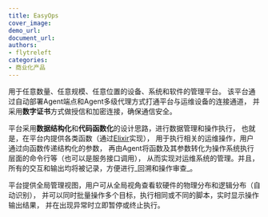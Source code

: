 ```yaml
---
title: EasyOps
cover_image:
demo_url:
document_url:
authors:
- flytreleft
categories:
- 商业化产品
---
```


用于任意数量、任意规模、任意位置的设备、系统和软件的管理平台。
该平台通过自动部署Agent端点和Agent多级代理方式打通平台与运维设备的连接通道，
并采用**数字证书**方式做授信和加密连接，确保通信安全。

平台采用**数据结构化**和**代码函数化**的设计思路，进行数据管理和操作执行，
也就是，在平台内提供各类函数（通过[Elixir](https://elixir-lang.org/)实现），
用于执行相关的运维操作，用户通过向函数传递结构化的参数，
再由Agent将函数及其参数转化为操作系统执行层面的命令行等（也可以是服务接口调用），
从而实现对运维系统的管理。并且，所有的交互和输出均将被记录，方便进行_回溯和操作审查_。

平台提供全局管理视图，用户可从全局视角查看软硬件的物理分布和逻辑分布（自动识别），
并可以同时批量操作多个目标，执行相同或不同的脚本，实时显示操作输出结果，
并在出现异常时立即暂停或终止执行。
<!-- more -->
